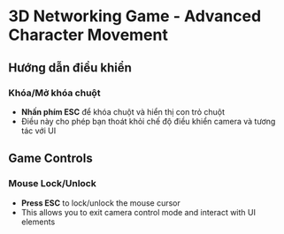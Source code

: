 # 3D Networking Game - Advanced Character Movement

## Hướng dẫn điều khiển

### Khóa/Mở khóa chuột
- **Nhấn phím ESC** để khóa chuột và hiển thị con trỏ chuột
- Điều này cho phép bạn thoát khỏi chế độ điều khiển camera và tương tác với UI

## Game Controls

### Mouse Lock/Unlock
- **Press ESC** to lock/unlock the mouse cursor
- This allows you to exit camera control mode and interact with UI elements
